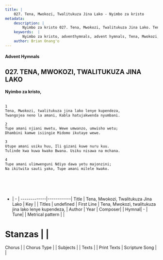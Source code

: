 ```yaml
---
title: |
    027. Tena, Mwokozi, Twalitukuza Jina Lako - Nyimbo za kristo
metadata:
    description: |
        Nyimbo za kristo 027. Tena, Mwokozi, Twalitukuza Jina Lako. Tena, Mwokozi, twalitukuza jina lako lenye kupendeza, Twangojea neno la amani, Kabla hatujakwenda nyumbani.  
    keywords:  |
        Nyimbo za kristo, adventhymnals, advent hymnals, Tena, Mwokozi, Twalitukuza Jina Lako, Tena, Mwokozi, twalitukuza jina lako lenye kupendeza,. 
    author: Brian Onang'o
---
```


#### Advent Hymnals
## 027. TENA, MWOKOZI, TWALITUKUZA JINA LAKO
####  Nyimbo za kristo,

```txt

1
Tena, Mwokozi, twalitukuza jina lako lenye kupendeza,
Twangojea neno la amani, Kabla hatujakwenda nyumbani.

2
Tupe amani njiani mwetu, Wewe umwanzo, umwisho wetu;
Dhambini kamwe isiingie Midomo ikutaye wewe.

3
Utupe amani usiku huu, Ili gizani kuwe nuru kuu.
Tulinde kwa kuwa kwako Bwana. Usiku nisawa na mchana.

4
Tupe amani ulimwenguni Ndiyo dawa yetu majonzini;
Na ikitwita sauti yako, Tupe amani milele kwako.







```

- |   -  |
-------------|------------|
Title | Tena, Mwokozi, Twalitukuza Jina Lako |
Key |  |
Titles | undefined |
First Line | Tena, Mwokozi, twalitukuza jina lako lenye kupendeza, |
Author | 
Year | 
Composer| |
Hymnal|  - |
Tune|  |
Metrical pattern | |
# Stanzas |  |
Chorus |  |
Chorus Type |  |
Subjects | |
Texts |  |
Print Texts | 
Scripture Song |  |
    

